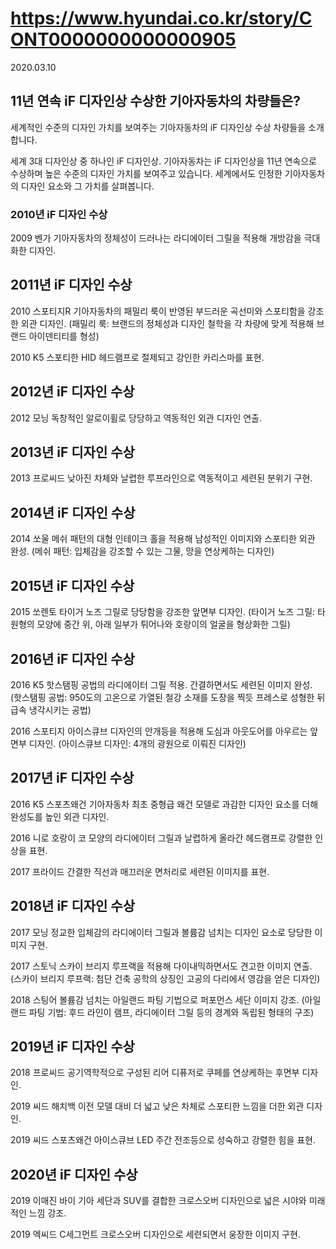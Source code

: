 # https://www.hyundai.co.kr/story/CONT0000000000000905

2020.03.10

## 11년 연속 iF 디자인상 수상한 기아자동차의 차량들은?

세계적인 수준의 디자인 가치를 보여주는 기아자동차의 iF 디자인상 수상 차량들을 소개합니다.

세계 3대 디자인상 중 하나인 iF 디자인상. 기아자동차는 iF 디자인상을 11년 연속으로 수상하며 높은 수준의 디자인 가치를 보여주고 있습니다. 세계에서도 인정한 기아자동차의 디자인 요소와 그 가치를 살펴봅니다.

### 2010년 iF 디자인 수상

2009 벤가
기아자동차의 정체성이 드러나는 라디에이터 그릴을 적용해 개방감을 극대화한 디자인.

## 2011년 iF 디자인 수상

2010 스포티지R
기아자동차의 패밀리 룩이 반영된 부드러운 곡선미와 스포티함을 강조한 외관 디자인.
(패밀리 룩: 브랜드의 정체성과 디자인 철학을 각 차량에 맞게 적용해 브랜드 아이덴티티를 형성)

2010 K5
스포티한 HID 헤드램프로 절제되고 강인한 카리스마를 표현.

## 2012년 iF 디자인 수상

2012 모닝
독창적인 알로이휠로 당당하고 역동적인 외관 디자인 연출.

## 2013년 iF 디자인 수상

2013 프로씨드
낮아진 차체와 날렵한 루프라인으로 역동적이고 세련된 분위기 구현.

## 2014년 iF 디자인 수상

2014 쏘울
메쉬 패턴의 대형 인테이크 홀을 적용해 남성적인 이미지와 스포티한 외관 완성.
(메쉬 패턴: 입체감을 강조할 수 있는 그물, 망을 연상케하는 디자인)

## 2015년 iF 디자인 수상

2015 쏘렌토
타이거 노즈 그릴로 당당함을 강조한 앞면부 디자인.
(타이거 노즈 그릴: 타원형의 모양에 중간 위, 아래 일부가 튀어나와 호랑이의 얼굴을 형상화한 그릴)

## 2016년 iF 디자인 수상

2016 K5
핫스탬핑 공법의 라디에이터 그릴 적용. 간결하면서도 세련된 이미지 완성.
(핫스탬핑 공법: 950도의 고온으로 가열된 철강 소재를 도장을 찍듯 프레스로 성형한 뒤 급속 냉각시키는 공법)

2016 스포티지
아이스큐브 디자인의 안개등을 적용해 도심과 아웃도어를 아우르는 앞면부 디자인.
(아이스큐브 디자인: 4개의 광원으로 이뤄진 디자인)

## 2017년 iF 디자인 수상

2016 K5 스포츠왜건
기아자동차 최초 중형급 왜건 모델로 과감한 디자인 요소를 더해 완성도를 높인 외관 디자인.

2016 니로
호랑이 코 모양의 라디에이터 그릴과 날렵하게 올라간 헤드램프로 강렬한 인상을 표현.

2017 프라이드
간결한 직선과 매끄러운 면처리로 세련된 이미지를 표현.

## 2018년 iF 디자인 수상

2017 모닝
정교한 입체감의 라디에이터 그릴과 볼륨감 넘치는 디자인 요소로 당당한 이미지 구현.

2017 스토닉
스카이 브리지 루프랙을 적용해 다이내믹하면서도 견고한 이미지 연출.
(스카이 브리지 루프랙: 첨단 건축 공학의 상징인 고공의 다리에서 영감을 얻은 디자인)

2018 스팅어
볼륨감 넘치는 아일랜드 파팅 기법으로 퍼포먼스 세단 이미지 강조.
(아일랜드 파팅 기법: 후드 라인이 램프, 라디에이터 그릴 등의 경계와 독립된 형태의 구조)

## 2019년 iF 디자인 수상

2018 프로씨드
공기역학적으로 구성된 리어 디퓨저로 쿠페를 연상케하는 후면부 디자인.

2019 씨드 해치백
이전 모델 대비 더 넓고 낮은 차체로 스포티한 느낌을 더한 외관 디자인.

2019 씨드 스포츠왜건
아이스큐브 LED 주간 전조등으로 성숙하고 강렬한 힘을 표현.

## 2020년 iF 디자인 수상

2019 이매진 바이 기아
세단과 SUV를 결합한 크로스오버 디자인으로 넓은 시야와 미래적인 느낌 강조.

2019 엑씨드
C세그먼트 크로스오버 디자인으로 세련되면서 웅장한 이미지 구현.